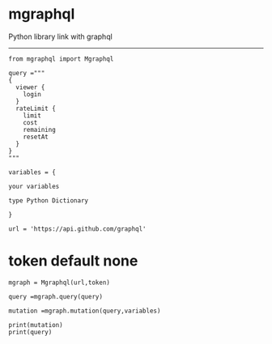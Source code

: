 # mgraphql
Python library link with graphql

------------------------------------------------

```
from mgraphql import Mgraphql
```

```
query ="""
{
  viewer {
    login
  }
  rateLimit {
    limit
    cost
    remaining
    resetAt
  }
}
"""
```

```
variables = {

your variables

type Python Dictionary 

}
```

```
url = 'https://api.github.com/graphql'
```

# token default none
```
mgraph = Mgraphql(url,token)
```

```
query =mgraph.query(query)
```

```
mutation =mgraph.mutation(query,variables)
```

```
print(mutation)
print(query)
```
